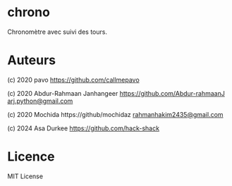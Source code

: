 # chrono
Chronomètre avec suivi des tours.

# Auteurs
(c) 2020 pavo
https://github.com/callmepavo

(c) 2020 Abdur-Rahmaan Janhangeer
https://github.com/Abdur-rahmaanJ
arj.python@gmail.com

(c) 2020 Mochida
https://github/mochidaz
rahmanhakim2435@gmail.com

(c) 2024 Asa Durkee
https://github.com/hack-shack

# Licence
MIT License